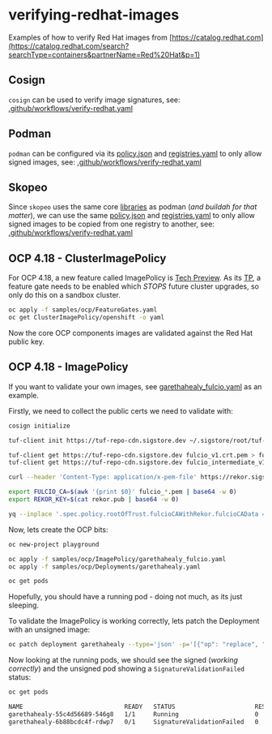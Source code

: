 # verifying-redhat-images

Examples of how to verify Red Hat images from [https://catalog.redhat.com](https://catalog.redhat.com/search?searchType=containers&partnerName=Red%20Hat&p=1)

## Cosign
`cosign` can be used to verify image signatures, see: [.github/workflows/verify-redhat.yaml](https://github.com/garethahealy/verifying-redhat-images/blob/main/.github/workflows/verify-redhat.yaml#L24-L31)

## Podman
`podman` can be configured via its [policy.json](samples/HOME/.config/containers/policy-ubi9.json) and [registries.yaml](samples/HOME/.config/containers/registries.d/sigstore-registries.yaml)
to only allow signed images, see: [.github/workflows/verify-redhat.yaml](https://github.com/garethahealy/verifying-redhat-images/blob/main/.github/workflows/verify-redhat.yaml#L44-L72)

## Skopeo

Since `skopeo` uses the same core [libraries](https://github.com/containers) as podman (_and buildah for that matter_),
we can use the same [policy.json](samples/HOME/.config/containers/policy-ubi9.json) and [registries.yaml](samples/HOME/.config/containers/registries.d/sigstore-registries.yaml)
to only allow signed images to be copied from one registry to another, see: [.github/workflows/verify-redhat.yaml](https://github.com/garethahealy/verifying-redhat-images/blob/main/.github/workflows/verify-redhat.yaml#L85-L108)

## OCP 4.18 - ClusterImagePolicy

For OCP 4.18, a new feature called ImagePolicy is [Tech Preview](https://docs.redhat.com/en/documentation/openshift_container_platform/4.18/html-single/nodes/index#nodes-sigstore-configure-parameters_nodes-sigstore-using).
As its [TP](https://access.redhat.com/support/offerings/techpreview/), a feature gate needs to be enabled which *STOPS* future cluster upgrades, so only do this on a sandbox cluster.

```bash
oc apply -f samples/ocp/FeatureGates.yaml
oc get ClusterImagePolicy/openshift -o yaml
```

Now the core OCP components images are validated against the Red Hat public key.

## OCP 4.18 - ImagePolicy

If you want to validate your own images, see [garethahealy_fulcio.yaml](samples/ocp/ImagePolicy/garethahealy_fulcio.yaml) as an example.

Firstly, we need to collect the public certs we need to validate with:

```bash
cosign initialize

tuf-client init https://tuf-repo-cdn.sigstore.dev ~/.sigstore/root/tuf-repo-cdn.sigstore.dev/root.json

tuf-client get https://tuf-repo-cdn.sigstore.dev fulcio_v1.crt.pem > fulcio_v1.crt.pem
tuf-client get https://tuf-repo-cdn.sigstore.dev fulcio_intermediate_v1.crt.pem > fulcio_intermediate_v1.crt.pem

curl --header 'Content-Type: application/x-pem-file' https://rekor.sigstore.dev/api/v1/log/publicKey > rekor.pub

export FULCIO_CA=$(awk '{print $0}' fulcio_*.pem | base64 -w 0)
export REKOR_KEY=$(cat rekor.pub | base64 -w 0)

yq --inplace '.spec.policy.rootOfTrust.fulcioCAWithRekor.fulcioCAData = env(FULCIO_CA), .spec.policy.rootOfTrust.fulcioCAWithRekor.rekorKeyData = env(REKOR_KEY)' samples/ocp/ImagePolicy/garethahealy_fulcio.yaml
```

Now, lets create the OCP bits:

```bash
oc new-project playground

oc apply -f samples/ocp/ImagePolicy/garethahealy_fulcio.yaml
oc apply -f samples/ocp/Deployments/garethahealy.yaml

oc get pods
```

Hopefully, you should have a running pod - doing not much, as its just sleeping.

To validate the ImagePolicy is working correctly, lets patch the Deployment with an unsigned image:

```bash
oc patch deployment garethahealy --type='json' -p='[{"op": "replace", "path": "/spec/template/spec/containers/0/image", "value":"ghcr.io/garethahealy/verifying-redhat-images/signed:unsigned-v1"}]'
```

Now looking at the running pods, we should see the signed (_working correctly_) and the unsigned pod showing a `SignatureValidationFailed` status:

```bash
oc get pods

NAME                            READY   STATUS                      RESTARTS   AGE
garethahealy-55c4d56689-546g8   1/1     Running                     0          118s
garethahealy-6b88bcdc4f-rdwp7   0/1     SignatureValidationFailed   0          54s
```
